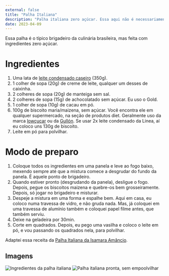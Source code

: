 ```yaml
---
external: false
title: "Palha Italiana"
description: "Palha italiana zero açúcar. Essa aqui não é necessariamente low carb."
date: 2023-04-09
---
```


Essa palha é o típico brigadeiro da culinária brasileira, mas feita com
ingredientes zero açúcar.

# Ingredientes

1. Uma lata de [leite condensado caseiro](https://receitas.lucasfaria.dev/receitas/leite-condensado-zero-caseiro)
   (350g).
2. 1 colher de sopa (20g) de creme de leite, qualquer um desses de caixinha.
3. 2 colheres de sopa (20g) de manteiga sem sal.
4. 2 colheres de sopa (15g) de achocolatado sem açúcar. Eu uso o Gold.
5. 1 colher de sopa (10g) de cacau em pó.
6. 100g de biscoito maria/maizena, sem açúcar. Você encontra ele em qualquer
   supermercado, na seção de produtos diet. Geralmente uso da marca
   [lowçucar](https://amzn.to/40LFdDz) ou da [Gullón](https://www.supernosso.com/186162-biscoito-integral-zero-acucar-gullon-diet-nature-pacote-170g/p). Se usar 2x leite condensado da Linea, aí
   eu coloco uns 130g de biscoito.
7. Leite em pó para polvilhar.

# Modo de preparo

1. Coloque todos os ingredientes em uma panela e leve ao fogo baixo, mexendo
   sempre até que a mistura comece a desgrudar do fundo da panela. É aquele
   ponto de brigadeiro.
2. Quando estiver pronto (desgrudando da panela), desligue o fogo. Depois, pegue
   os biscoitos maizena e quebre-os bem grosseiramente. Depois, só jogar no
   brigadeiro e misturar.
3. Despeje a mistura em uma forma e espalhe bem. Aqui em casa, eu coloco numa
   travessa de vidro, e não gruda nada. Mas, já coloquei em uma travessa de
   alumínio também e coloquei papel filme antes, que também serviu.
4. Deixe na geladeira por 30min.
5. Corte em quadrados. Depois, eu pego uma vasilha e coloco o leite em pó, e vou
   passando os quadrados nela, para polvilhar.

Adaptei essa receita da
[Palha Italiana da Isamara Amâncio](https://www.youtube.com/watch?v=RX_WnfgLYGs).

## Imagens

![Ingredientes da palha italiana](/images/palha-italiana/ingredientes-palha.jpeg)
![Palha italiana pronta, sem empoolvilhar](/images/palha-italiana/palha-pronta.jpeg)
